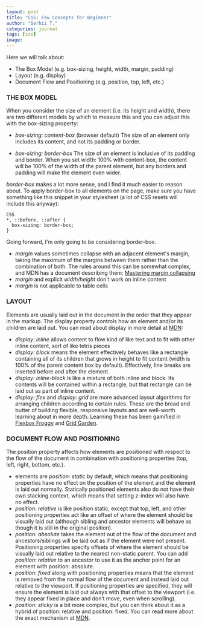 ```yaml
---
layout: post
title: "CSS: Few Concepts for Beginner"
author: "Serhii T."
categories: journal
tags: [css]
image: 
---
```


Here we will talk about:
- The Box Model (e.g. box-sizing, height, width, margin, padding)
- Layout (e.g. display)
- Document Flow and Positioning (e.g. position, top, left, etc.)

### THE BOX MODEL

When you consider the size of an element (i.e. its height and width), there are two different models by which to measure this and you can adjust this with the box-sizing property:
- _box-sizing: content-box_ (browser default)
The size of an element only includes its content, and not its padding or border.

- _box-sizing: border-box_
The size of an element is inclusive of its padding and border. When you set width: 100% with content-box, the content will be 100% of the width of the parent element, but any borders and padding will make the element even wider.

_border-box_ makes a lot more sense, and I find it much easier to reason about. To apply border-box to all elements on the page, make sure you have something like this snippet in your stylesheet (a lot of CSS resets will include this anyway):

```
CSS
*, ::before, ::after {
  box-sizing: border-box;
}
```

Going forward, I'm only going to be considering border-box.

- _margin_ values sometimes collapse with an adjacent element's margin, taking the maximum of the margins between them rather than the combination of both. The rules around this can be somewhat complex, and MDN has a document describing them: [Mastering margin collapsing](https://developer.mozilla.org/en-US/docs/Web/CSS/CSS_Box_Model/Mastering_margin_collapsing)
- _margin_ and explicit _width/height_ don't work on inline content
- _margin_ is not applicable to table cells

### LAYOUT

Elements are usually laid out in the document in the order that they appear in the markup. The display property controls how an element and/or its children are laid out. You can read about display in more detail at [MDN](https://developer.mozilla.org/en-US/docs/Web/CSS/display):
- _display: inline_ allows content to flow kind of like text and to fit with other inline content, sort of like tetris pieces
- _display: block_ means the element effectively behaves like a rectangle containing all of its children that grows in height to fit content (width is 100% of the parent content box by default). Effectively, line breaks are inserted before and after the element.
- _display: inline-block_ is like a mixture of both inline and block. Its contents will be contained within a rectangle, but that rectangle can be laid out as part of inline content.
- _display: flex_ and _display: grid_ are more advanced layout algorithms for arranging children according to certain rules. These are the bread and butter of building flexible, responsive layouts and are well-worth learning about in more depth. Learning these has been gamified in [Flexbox Froggy](https://flexboxfroggy.com/#ru) and [Grid Garden](https://cssgridgarden.com/#ru).

### DOCUMENT FLOW AND POSITIONING

The position property affects how elements are positioned with respect to the flow of the document in combination with positioning properties (top, left, right, bottom, etc.).

- elements are _position: static_ by default, which means that positioning properties have no effect on the position of the element and the element is laid out normally. Statically positioned elements also do not have their own stacking context, which means that setting z-index will also have no effect.
- _position: relative_ is like position static, except that top, left, and other positioning properties act like an offset of where the element should be visually laid out (although sibling and ancestor elements will behave as though it is still in the original position).
- _position: absolute_ takes the element out of the flow of the document and ancestors/siblings will be laid out as if the element were not present. Positioning properties specify offsets of where the element should be visually laid out relative to the nearest non-static parent. You can add _position: relative_ to an ancestor to use it as the anchor point for an element with position: absolute.
- _position: fixed_ along with positioning properties means that the element is removed from the normal flow of the document and instead laid out relative to the viewport. If positioning properties are specified, they will ensure the element is laid out always with that offset to the viewport (i.e. they appear fixed in place and don’t move, even when scrolling).
- _position: sticky_ is a bit more complex, but you can think about it as a hybrid of position: relative and position: fixed. You can read more about the exact mechanism at [MDN](https://developer.mozilla.org/en-US/docs/Web/CSS/position#sticky).